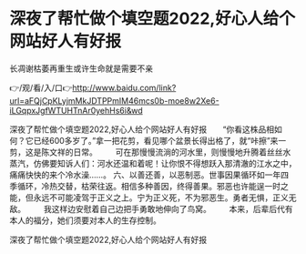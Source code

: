 # 深夜了帮忙做个填空题2022,好心人给个网站好人有好报
长凋谢枯萎再重生或许生命就是需要不亲

👉/观/看/入/口👉http://www.baidu.com/link?url=aFQjCpKLyjmMkJDTPPmIM46mcs0b-moe8w2Xe6-iLGqpxJgfWTUHTnAr0yehHs6i&wd

深夜了帮忙做个填空题2022,好心人给个网站好人有好报　　“你看这株品相如何？它已经600多岁了。”拿一把花剪，看见哪个盆景长得出格了，就“咔擦”来一剪，这是陈文祥的日常。
　　可在那慢慢流淌的河水里，则慢慢地升腾着丝丝水蒸汽，仿佛要知诉人们：河水还温和着呢！让你恨不得想跃入那清澈的江水之中，痛痛快快的来个冷水澡……。
六、以善还善，以恶制恶。世事因果循环如一年四季循环，冷热交替，枯荣往返。相信多种善因，终得善果。邪恶也许能逞一时之能，但永远不可能凌驾于正义之上。宁为正义死，不为邪恶生。勇者无惧，正义无敌。
　　我这样边安慰着自己边把手勇敢地伸向了鸟窝。
　　本来，后辈后代有本人的福分，她们须要对本人的生存控制。

深夜了帮忙做个填空题2022,好心人给个网站好人有好报
